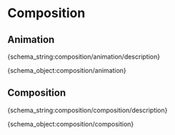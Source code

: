 # Composition


<h2 id="animation">Animation</h2>

{schema_string:composition/animation/description}

{schema_object:composition/animation}


<h2 id="composition">Composition</h2>

{schema_string:composition/composition/description}

{schema_object:composition/composition}
